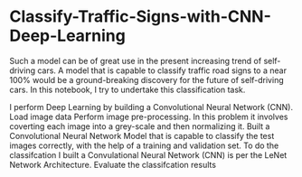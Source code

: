 # Classify-Traffic-Signs-with-CNN-Deep-Learning

Such a model can be of great use in the present increasing trend of self-driving cars. A model that is capable to classify traffic road signs to a near 100% would be a ground-breaking discovery for the future of self-driving cars. In this notebook, I try to undertake this classification task.

I perform Deep Learning by building a Convolutional Neural Network (CNN).
Load image data
Perform image pre-processing. In this problem it involves coverting each image into a grey-scale and then normalizing it.
Built a Convolutional Neural Network Model that is capable to classify the test images correctly, with the help of a training and validation set.
To do the classifcation I built a Convulational Neural Network (CNN) is per the LeNet Network Architecture.
Evaluate the classifcation results
